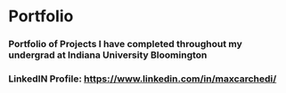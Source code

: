 # Portfolio
### Portfolio of Projects I have completed throughout my undergrad at Indiana University Bloomington

### **LinkedIN Profile:** https://www.linkedin.com/in/maxcarchedi/
